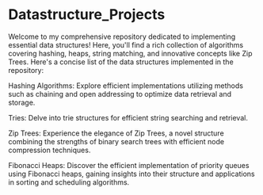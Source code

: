 # Datastructure_Projects
Welcome to my comprehensive repository dedicated to implementing essential data structures! Here, you'll find a rich collection of algorithms covering hashing, heaps, string matching, and innovative concepts like Zip Trees.
Here's a concise list of the data structures implemented in the repository:

Hashing Algorithms: Explore efficient implementations utilizing methods such as chaining and open addressing to optimize data retrieval and storage.

Tries: Delve into trie structures for efficient string searching and retrieval.

Zip Trees: Experience the elegance of Zip Trees, a novel structure combining the strengths of binary search trees with efficient node compression techniques.

Fibonacci Heaps: Discover the efficient implementation of priority queues using Fibonacci heaps, gaining insights into their structure and applications in sorting and scheduling algorithms.
